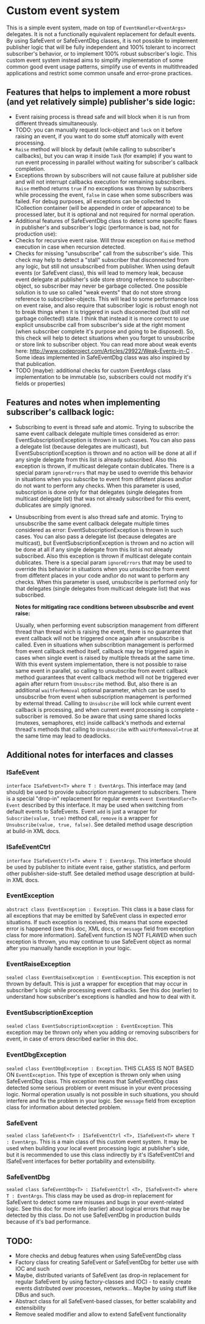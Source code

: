 # Custom event system

This is a simple event system, made on top of `EventHandler<EventArgs>` delegates.
It is not a functionally equivalent replacement for default events.
By using SafeEvent or SafeEventDbg classes, it is not possible to implement publisher logic that will be
fully independent and 100% tolerant to incorrect subscriber's behavior, or to implement 100% robust subscriber's logic.
This custom event system instead aims to simplify implementation of some common good event usage patterns,
simplify use of events in multithreaded applications and restrict some common unsafe and error-prone practices.

## Features that helps to implement a more robust (and yet relatively simple) publisher's side logic:
 * Event raising process is thread safe and will block when it is run from different threads simultaneously.
 * TODO: you can manually request lock-object and `lock` on it before raising an event, if you want to do some stuff atomically with event processing.
 * `Raise` method will block by default (while calling to subscriber's callbacks), but you can wrap it inside `Task` (for example)
   if you want to run event processing in parallel without waiting for subscriber's callback completion.
 * Exceptions thrown by subscribers will not cause failure at publisher side and will not interrupt callbacks execution for remaining subscribers.
   `Raise` method returns `true` if no exceptions was thrown by subscribers while processing the event, `false` in case when some subscribers was failed.
   For debug purposes, all exceptions can be collected to ICollection<EventRaiseException> container (will be appended in order of appearance) to be processed later,
   but it is optional and not required for normal operation.
 * Additional features of SafeEventDbg class to detect some specific flaws in publisher's and subscriber's logic (performance is bad, not for production use):
  * Checks for recursive event raise. Will throw exception on `Raise` method execution in case when recursion detected.
  * Checks for missing "unsubscribe" call from the subscriber's side.
  This check may help to detect a "stall" subscriber that disconnected from any logic, but still not unsubscribed from publisher.
  When using default events (or SafeEvent class), this will lead to memory leak, because event delegate at publisher's side store strong reference to subscriber-object,
  so subscriber may never be garbage collected. One possible solution is to use so called "weak events" that do not store strong reference to subscriber-objects.
  This will lead to some performance loss on event raise, and also require that subscriber logic is robust enogh not to break things
  when it is triggered in such disconnected (but still not garbage collected!) state.
  I think that instead it is more correct to use explicit unsubscribe call from subscriber's side at the right moment
  (when subscriber complete it's purpose and going to be disposed).
  So, this check will help to detect situations when you forget to unsubscribe or store link to subscriber object.
  You can read more about weak events here: http://www.codeproject.com/Articles/29922/Weak-Events-in-C .
  Some ideas implemented in SafeEventDbg class was also inspired by that publication.
  * TODO (maybe): additional checks for custom EventArgs class implementation to be immutable (so, subscribers could not modify it's fields or properties)

## Features and notes when implementing subscriber's callback logic:
 * Subscribing to event is thread safe and atomic. Trying to subscribe the same event callback delegate multiple times considered as error:
   EventSubscriptionException is thrown in such cases. You can also pass a delegate list (because delegates are multicast),
   but EventSubscriptionException is thrown and no action will be done at all if any single delegate from this list is already subscribed.
   Also this exception is thrown, if multicast delegate contain dublicates. 
   There is a special param `ignoreErrors` that may be used to override this behavior
   in situations when you subscribe to event from diffetent places and\or do not want to perform any checks.
   When this parameter is used, subscription is done only for that delegates (single delegates from multicast delegate list) that was not already subscribed for this event,
   dublicates are simply ignored.
 * Unsubscribing from event is also thread safe and atomic. Trying to unsubscribe the same event callback delegate multiple times considered as error:
   EventSubscriptionException is thrown in such cases. You can also pass a delegate list (because delegates are multicast),
   but EventSubscriptionException is thrown and no action will be done at all if any single delegate from this list is not already subscribed.
   Also this exception is thrown if multicast delegate contain dublicates.
   There is a special param `ignoreErrors` that may be used to override this behavior
   in situations when you unsubscribe from event from diffetent places in your code and\or do not want to perform any checks.
   When this parameter is used, unsubscribe is performed only for that delegates (single delegates from multicast delegate list) that was subscribed.

   __Notes for mitigating race conditions between ubsubscribe and event raise:__

   Usually, when performing event subscription management from different thread than thread wich is raising the event,
   there is no guarantee that event callback will not be triggered once again after unsubscribe is called.
   Even in situations when subscribtion management is performed from event callback method itself,
   callback may be triggered again in cases when single event is raised by multiple threads at the same time.
   With this event system implementation, there is not possible to raise same event in parallel, so calling to unsubscribe from event callback method
   guarantees that event callback method will not be triggered ever again after return from `Unsubscribe` method.
   But, also there is an additional `waitForRemoval` optional parameter, which can be used to unsubscribe from event when subscription management is performed by external thread.
   Calling to `Unsubscribe` will lock while current event callback is processing, and when current event processing is complete - subscriber is removed.
   So be aware that using same shared locks (mutexes, semaphores, etc) inside callback's methods
   and external thread's methods that calling to `Unsubscribe` with `waitForRemoval=true` at the same time may lead to deadlocks.

## Additional notes for interfaces and classes

### ISafeEvent<T>
`interface ISafeEvent<T> where T : EventArgs`. This interface may (and should) be used to provide subscription management to subscribers.
There is a special "drop-in" replacement for regular events `event EventHandler<T> Event` described by this interface.
It may be used when switching from default events to SafeEvents. Event `add` is just a wrapper for `Subscribe(value, true)` method call,
`remove` is a wrapper for `Unsubscribe(value, true, false)`. See detailed method usage description at build-in XML docs.

### ISafeEventCtrl<T>
`interface ISafeEventCtrl<T> where T : EventArgs`. This interface should be used by publisher to initiate event raise,
gather statistics, and perform other publisher-side-stuff. See detailed method usage description at build-in XML docs.

### EventException
`abstract class EventException : Exception`. This class is a base class for all exceptions that may be emitted by SafeEvent class in expected error situations.
If such exception is received, this means that some expected error is happened (see this doc, XML docs, or `message` field from exception class for more information).
SafeEvent function IS NOT FLAWED when such exception is thrown, you may continue to use SafeEvent object as normal after you manually handle exception in your logic.

### EventRaiseException
`sealed class EventRaiseException : EventException`. This exception is not thrown by default.
This is just a wrapper for exception that may occur in subscriber's logic while processing event callbacks.
See this doc (earlier) to understand how subscriber's exceptions is handled and how to deal with it.

### EventSubscriptionException
`sealed class EventSubscriptionException : EventException`. This exception may be thrown only when you adding or removing subscribers for event,
in case of errors described earlier in this doc.

### EventDbgException
`sealed class EventDbgException : Exception`. THIS CLASS IS NOT BASED ON `EventException`.
This type of exception is thrown only when using SafeEventDbg class.
This exception means that SafeEventDbg class detected some serious problem or event misuse in your event processing logic.
Normal operation usually is not possible in such situations, you should interfere and fix the problem in your logic.
See `message` field from exception class for information about detected problem.

### SafeEvent<T>
`sealed class SafeEvent<T> : ISafeEventCtrl <T>, ISafeEvent<T> where T : EventArgs`.
This is a main class of this custom event system.
It may be used when building your local event processing logic at publisher's side,
but it is recommended to use this class indirectly by it's ISafeEventCtrl and ISafeEvent interfaces for better portability and extensibility.

### SafeEventDbg<T>
`sealed class SafeEventDbg<T> : ISafeEventCtrl <T>, ISafeEvent<T> where T : EventArgs`.
This class may be used as drop-in replacement for SafeEvent to detect some rare misuses and bugs in your event-related logic.
See this doc for more info (earlier) about logical errors that may be detected by this class.
Do not use SafeEventDbg in production builds because of it's bad performance.

## TODO:
 * More checks and debug features when using SafeEventDbg class
 * Factory class for creating SafeEvent or SafeEventDbg for better use with IOC and such
 * Maybe, distributed variants of SafeEvent (as drop-in replacement for regular SafeEvent by using factory-classes and IOC) -
 to easily create events distributed over processes, networks... Maybe by using stuff like DBus and such.
 * Abstract class for all SafeEvent-based classes, for better scalability and extensibility
 * Remove sealed modifier and allow to extend SafeEvent functionality
